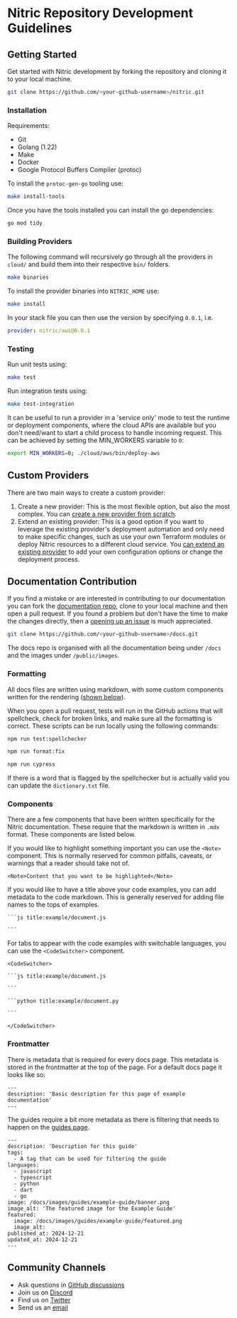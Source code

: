 # Nitric Repository Development Guidelines

## Getting Started

Get started with Nitric development by forking the repository and cloning it to your local machine.

```bash
git clone https://github.com/<your-github-username>/nitric.git
```

### Installation

Requirements:

- Git
- Golang (1.22)
- Make
- Docker
- Google Protocol Buffers Compiler (protoc)

To install the `protoc-gen-go` tooling use:

```bash
make install-tools
```

Once you have the tools installed you can install the go dependencies:

```bash
go mod tidy
```

### Building Providers

The following command will recursively go through all the providers in `cloud/` and build them into their respective `bin/` folders.

```bash
make binaries
```

To install the provider binaries into `NITRIC_HOME` use:

```bash
make install
```

In your stack file you can then use the version by specifying `0.0.1`, i.e.

```yaml
provider: nitric/aws@0.0.1
```

### Testing

Run unit tests using:

```bash
make test
```

Run integration tests using:

```bash
make test-integration
```

It can be useful to run a provider in a 'service only' mode to test the runtime or deployment components, where the cloud APIs are available but you don't need/want to start a child process to handle incoming request. This can be achieved by setting the MIN_WORKERS variable to `0`:

```bash
export MIN_WORKERS=0; ./cloud/aws/bin/deploy-aws
```

## Custom Providers

There are two main ways to create a custom provider:

1. Create a new provider: This is the most flexible option, but also the most complex. You can [create a new provider from scratch](https://nitric.io/docs/providers/custom/create).
2. Extend an existing provider: This is a good option if you want to leverage the existing provider's deployment automation and only need to make specific changes, such as use your own Terraform modules or deploy Nitric resources to a different cloud service. You [can extend an existing provider](https://nitric.io/docs/providers/custom/extend) to add your own configuration options or change the deployment process.

## Documentation Contribution

If you find a mistake or are interested in contributing to our documentation you can fork the [documentation repo](https://github.com/nitrictech/docs), clone to your local machine and then open a pull request. If you found a problem but don't have the time to make the changes directly, then a [opening up an issue](https://github.com/nitrictech/docs/issues/new/choose) is much appreciated.

```bash
git clone https://github.com/<your-github-username>/docs.git
```

The docs repo is organised with all the documentation being under `/docs` and the images under `/public/images`.

### Formatting

All docs files are written using markdown, with some custom components written for the rendering ([shown below](#components)).

When you open a pull request, tests will run in the GitHub actions that will spellcheck, check for broken links, and make sure all the formatting is correct. These scripts can be run locally using the following commands:

```bash
npm run test:spellchecker

npm run format:fix

npm run cypress
```

If there is a word that is flagged by the spellchecker but is actually valid you can update the `dictionary.txt` file.

### Components

There are a few components that have been written specifically for the Nitric documentation. These require that the markdown is written in `.mdx` format. These components are listed below.

If you would like to highlight something important you can use the `<Note>` component. This is normally reserved for common pitfalls, caveats, or warnings that a reader should take not of.

```
<Note>Content that you want to be highlighted</Note>
```

If you would like to have a title above your code examples, you can add metadata to the code markdown. This is generally reserved for adding file names to the tops of examples.

````
```js title:example/document.js

```
````

For tabs to appear with the code examples with switchable languages, you can use the `<CodeSwitcher>` component.

````
<CodeSwitcher>

```js title:example/document.js

```

```python title:example/document.py

```

</CodeSwitcher>
````

### Frontmatter

There is metadata that is required for every docs page. This metadata is stored in the frontmatter at the top of the page. For a default docs page it looks like so:

```
---
description: 'Basic description for this page of example documentation'
---
```

The guides require a bit more metadata as there is filtering that needs to happen on the [guides page](https://nitric.io/docs/guides).

```
---
description: 'Description for this guide'
tags:
  - A tag that can be used for filtering the guide
languages:
  - javascript
  - typescript
  - python
  - dart
  - go
image: /docs/images/guides/example-guide/banner.png
image_alt: 'The featured image for the Example Guide'
featured:
  image: /docs/images/guides/example-guide/featured.png
  image_alt:
published_at: 2024-12-21
updated_at: 2024-12-21
---
```

## Community Channels

- Ask questions in [GitHub discussions](https://github.com/nitrictech/nitric/discussions)
- Join us on [Discord](https://nitric.io/chat)
- Find us on [Twitter](https://twitter.com/nitric_io)
- Send us an [email](mailto:maintainers@nitric.io)
